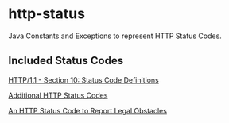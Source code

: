 # http-status

Java Constants and Exceptions to represent HTTP Status Codes.

## Included Status Codes

[HTTP/1.1 - Section 10: Status Code Definitions](http://tools.ietf.org/html/rfc2616#section-10)

[Additional HTTP Status Codes](http://tools.ietf.org/html/rfc6585)

[An HTTP Status Code to Report Legal Obstacles](https://tools.ietf.org/html/draft-tbray-http-legally-restricted-status-05)
